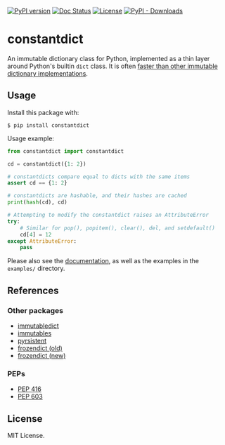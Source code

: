 [![PyPI version](https://badge.fury.io/py/constantdict.svg)](https://badge.fury.io/py/constantdict)
[![Doc Status](https://img.shields.io/github/actions/workflow/status/matthiasdiener/constantdict/doc.yaml?label=docs)](https://matthiasdiener.github.io/constantdict)
[![License](https://img.shields.io/pypi/l/constantdict)](https://github.com/matthiasdiener/constantdict/blob/main/LICENSE)
[![PyPI - Downloads](https://img.shields.io/pypi/dm/constantdict)](https://badge.fury.io/py/constantdict)

# constantdict

An immutable dictionary class for Python, implemented as a thin layer around Python's builtin `dict` class. It is often [faster than other immutable dictionary implementations](https://matthiasdiener.github.io/constantdict/speed.html).

## Usage

Install this package with:
```
$ pip install constantdict
```

Usage example:
```python
from constantdict import constantdict

cd = constantdict({1: 2})

# constantdicts compare equal to dicts with the same items
assert cd == {1: 2}

# constantdicts are hashable, and their hashes are cached
print(hash(cd), cd)

# Attempting to modify the constantdict raises an AttributeError
try:
    # Similar for pop(), popitem(), clear(), del, and setdefault()
    cd[4] = 12
except AttributeError:
    pass
```

Please also see the [documentation](https://matthiasdiener.github.io/constantdict),
as well as the examples in the `examples/` directory.


## References

### Other packages

- [immutabledict](https://github.com/corenting/immutabledict)
- [immutables](https://github.com/MagicStack/immutables)
- [pyrsistent](https://github.com/tobgu/pyrsistent)
- [frozendict (old)](https://github.com/slezica/python-frozendict)
- [frozendict (new)](https://github.com/Marco-Sulla/python-frozendict)


### PEPs

- [PEP 416](https://www.python.org/dev/peps/pep-0416/)
- [PEP 603](https://www.python.org/dev/peps/pep-0603/)

## License

MIT License.

